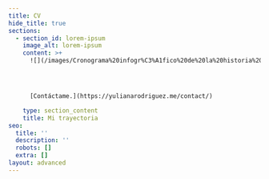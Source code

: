 ```yaml
---
title: CV
hide_title: true
sections:
  - section_id: lorem-ipsum
    image_alt: lorem-ipsum
    content: >+
      ![](/images/Cronograma%20infogr%C3%A1fico%20de%20la%20historia%20del%20volibol%20\(4\).png)




      [Contáctame.](https://yulianarodriguez.me/contact/)

    type: section_content
    title: Mi trayectoria
seo:
  title: ''
  description: ''
  robots: []
  extra: []
layout: advanced
---
```

